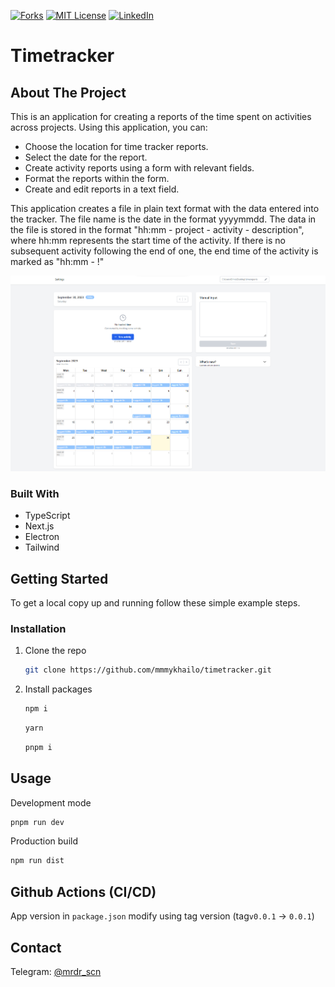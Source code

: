 [![Forks][forks-shield]][forks-url]
[![MIT License][license-shield]][license-url]
[![LinkedIn][linkedin-shield]][linkedin-url]

# Timetracker

## About The Project

This is an application for creating a reports of the time spent on activities across projects.
Using this application, you can:

- Choose the location for time tracker reports.
- Select the date for the report.
- Create activity reports using a form with relevant fields.
- Format the reports within the form.
- Create and edit reports in a text field.

This application creates a file in plain text format with the data entered into the tracker.
The file name is the date in the format yyyymmdd. The data in the file is stored in the format "hh:mm - project - activity - description", where hh:mm represents the start time of the activity. If there is no subsequent activity following the end of one, the end time of the activity is marked as "hh:mm - !"

![Timetracker Screen Shot](resources/app-screenshot.png)

### Built With

- TypeScript
- Next.js
- Electron
- Tailwind

## Getting Started

To get a local copy up and running follow these simple example steps.

### Installation

1. Clone the repo
   ```sh
   git clone https://github.com/mmmykhailo/timetracker.git
   ```
2. Install packages

   ```sh
   npm i
   ```

   ```sh
   yarn
   ```

   ```sh
   pnpm i
   ```

## Usage

Development mode

```sh
pnpm run dev
```

Production build

```sh
npm run dist
```

## Github Actions (CI/CD)

App version in `package.json` modify using tag version (tag`v0.0.1` -> `0.0.1`)

## Contact

Telegram: [@mrdr_scn](https://t.me/mrdr_scn)

<!-- MARKDOWN LINKS & IMAGES -->
<!-- https://www.markdownguide.org/basic-syntax/#reference-style-links -->

[forks-shield]: https://img.shields.io/github/forks/mmmykhailo/timetracker.svg?style=for-the-badge
[forks-url]: https://github.com/mmmykhailo/timetracker/network/members
[stars-shield]: https://img.shields.io/github/stars/mmmykhailo/timetracker.svg?style=for-the-badge
[license-shield]: https://img.shields.io/github/license/mmmykhailo/timetracker.svg?style=for-the-badge
[license-url]: https://github.com/mmmykhailo/timetracker/blob/master/LICENSE.txt
[linkedin-shield]: https://img.shields.io/badge/-LinkedIn-black.svg?style=for-the-badge&logo=linkedin&colorB=555
[linkedin-url]: https://linkedin.com/in/mmmykhailo
[product-screenshot]: images/screenshot.png
